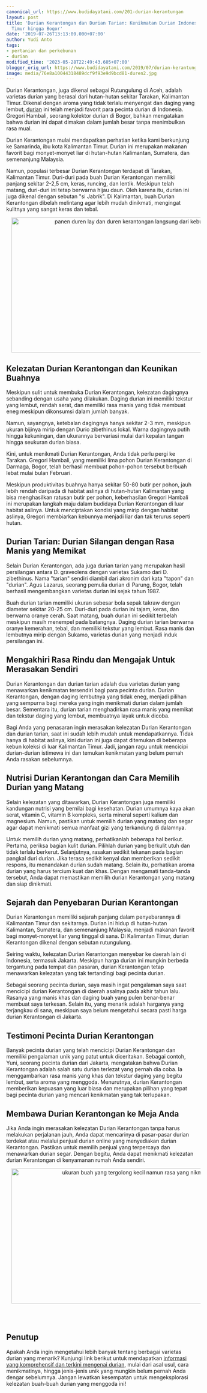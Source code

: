 ```yaml
---
canonical_url: https://www.budidayatani.com/201-durian-kerantungan
layout: post
title: 'Durian Kerantongan dan Durian Tarian: Kenikmatan Durian Indonesia dari Kalimantan
  Timur hingga Bogor'
date: '2019-07-26T13:13:00.000+07:00'
author: Yudi Anto
tags:
- pertanian dan perkebunan
- durian
modified_time: '2023-05-28T22:49:43.605+07:00'
blogger_orig_url: https://www.budidayatani.com/2019/07/durian-kerantungan-dari-samarinda.html
image: media/76e8a10044318489dcf9f93e9d9bcd81-duren2.jpg
---
```

<p>Durian Kerantongan, juga dikenal sebagai Rutungulung di Aceh, adalah varietas durian yang berasal dari hutan-hutan sekitar Tarakan, Kalimantan Timur. Dikenal dengan aroma yang tidak terlalu menyengat dan daging yang lembut, <a href="https://www.budidayatani.com/search/label/durian">durian</a> ini telah menjadi favorit para pecinta durian di Indonesia. Gregori Hambali, seorang kolektor durian di Bogor, bahkan mengatakan bahwa durian ini dapat dimakan dalam jumlah besar tanpa menimbulkan rasa mual.</p><p>Durian Kerantongan mulai mendapatkan perhatian ketika kami berkunjung ke Samarinda, ibu kota Kalimantan Timur. Durian ini merupakan makanan favorit bagi monyet-monyet liar di hutan-hutan Kalimantan, Sumatera, dan semenanjung Malaysia.</p><p>Namun, populasi terbesar Durian Kerantongan terdapat di Tarakan, Kalimantan Timur. Duri-duri pada buah Durian Kerantongan memiliki panjang sekitar 2-2,5 cm, keras, runcing, dan lentik. Meskipun telah matang, duri-duri ini tetap berwarna hijau daun. Oleh karena itu, durian ini juga dikenal dengan sebutan "si Jabrik". Di Kalimantan, buah Durian Kerantongan dibelah melintang agar lebih mudah dinikmati, mengingat kulitnya yang sangat keras dan tebal.</p><div class="separator" style="clear: both; text-align: center;"><a href="https://blogger.googleusercontent.com/img/b/R29vZ2xl/AVvXsEjqJdoE17l2iRGF-9oKHhZGUJTRZ6d_f5qfn9Yr8TNjpoMjbLw1PE1v0l_JX-_7hbDKgErZf9eBZajTJ0wry3CN9GcWJksP3gHJ-wlJiB-ZdO5fbPf3npJsuoAIC5MGcyMJE8PupD_K7C9FvriPT0hPYz7qxnEfe0kmoh1IhJEj6vw8Q5E8nAruCe90Jw/s2133/duren2.jpg" imageanchor="1" style="margin-left: 1em; margin-right: 1em;"><img alt="panen duren lay dan duren kerantongan langsung dari kebunnya" border="0" data-original-height="1200" data-original-width="2133" height="360" src="https://blogger.googleusercontent.com/img/b/R29vZ2xl/AVvXsEjqJdoE17l2iRGF-9oKHhZGUJTRZ6d_f5qfn9Yr8TNjpoMjbLw1PE1v0l_JX-_7hbDKgErZf9eBZajTJ0wry3CN9GcWJksP3gHJ-wlJiB-ZdO5fbPf3npJsuoAIC5MGcyMJE8PupD_K7C9FvriPT0hPYz7qxnEfe0kmoh1IhJEj6vw8Q5E8nAruCe90Jw/w640-h360/duren2.jpg" width="640" /></a></div><h2>Kelezatan Durian Kerantongan dan Keunikan Buahnya</h2><p>Meskipun sulit untuk membuka Durian Kerantongan, kelezatan dagingnya sebanding dengan usaha yang dilakukan. Daging durian ini memiliki tekstur yang lembut, rendah serat, dan memiliki rasa manis yang tidak membuat eneg meskipun dikonsumsi dalam jumlah banyak.</p><p>Namun, sayangnya, ketebalan dagingnya hanya sekitar 2-3 mm, meskipun ukuran bijinya mirip dengan Durio zibethinus lokal. Warna dagingnya putih hingga kekuningan, dan ukurannya bervariasi mulai dari kepalan tangan hingga seukuran durian biasa.</p><p>Kini, untuk menikmati Durian Kerantongan, Anda tidak perlu pergi ke Tarakan. Gregori Hambali, yang memiliki lima pohon Durian Kerantongan di Darmaga, Bogor, telah berhasil membuat pohon-pohon tersebut berbuah lebat mulai bulan Februari.</p><p>Meskipun produktivitas buahnya hanya sekitar 50-80 butir per pohon, jauh lebih rendah daripada di habitat aslinya di hutan-hutan Kalimantan yang bisa menghasilkan ratusan butir per pohon, keberhasilan Gregori Hambali ini merupakan langkah maju dalam budidaya Durian Kerantongan di luar habitat aslinya. Untuk menciptakan kondisi yang mirip dengan habitat aslinya, Gregori membiarkan kebunnya menjadi liar dan tak terurus seperti hutan.</p><h2>Durian Tarian: Durian Silangan dengan Rasa Manis yang Memikat</h2><p>Selain Durian Kerantongan, ada juga durian tarian yang merupakan hasil persilangan antara D. graveolens dengan varietas Sukamo dari D. zibethinus. Nama "tarian" sendiri diambil dari akronim dari kata "tapon" dan "durian". Agus Lazarus, seorang pemulia durian di Parung, Bogor, telah berhasil mengembangkan varietas durian ini sejak tahun 1987.</p><p>Buah durian tarian memiliki ukuran sebesar bola sepak takraw dengan diameter sekitar 20-25 cm. Duri-duri pada durian ini tajam, keras, dan berwarna oranye cerah. Saat matang, buah durian ini sedikit terbelah meskipun masih menempel pada batangnya. Daging durian tarian berwarna oranye kemerahan, tebal, dan memiliki tekstur yang lembut. Rasa manis dan lembutnya mirip dengan Sukamo, varietas durian yang menjadi induk persilangan ini.</p><h2>Mengakhiri Rasa Rindu dan Mengajak Untuk Merasakan Sendiri</h2><p>Durian Kerantongan dan durian tarian adalah dua varietas durian yang menawarkan kenikmatan tersendiri bagi para pecinta durian. Durian Kerantongan, dengan daging lembutnya yang tidak eneg, menjadi pilihan yang sempurna bagi mereka yang ingin menikmati durian dalam jumlah besar. Sementara itu, durian tarian menghadirkan rasa manis yang memikat dan tekstur daging yang lembut, membuatnya layak untuk dicoba.</p><p>Bagi Anda yang penasaran ingin merasakan kelezatan Durian Kerantongan dan durian tarian, saat ini sudah lebih mudah untuk mendapatkannya. Tidak hanya di habitat aslinya, kini durian ini juga dapat ditemukan di beberapa kebun koleksi di luar Kalimantan Timur. Jadi, jangan ragu untuk mencicipi durian-durian istimewa ini dan temukan kenikmatan yang belum pernah Anda rasakan sebelumnya.</p><h2>Nutrisi Durian Kerantongan dan Cara Memilih Durian yang Matang</h2><p>Selain kelezatan yang ditawarkan, Durian Kerantongan juga memiliki kandungan nutrisi yang bernilai bagi kesehatan. Durian umumnya kaya akan serat, vitamin C, vitamin B kompleks, serta mineral seperti kalium dan magnesium. Namun, pastikan untuk memilih durian yang matang dan segar agar dapat menikmati semua manfaat gizi yang terkandung di dalamnya.</p><p>Untuk memilih durian yang matang, perhatikanlah beberapa hal berikut. Pertama, periksa bagian kulit durian. Pilihlah durian yang berkulit utuh dan tidak terlalu berkerut. Selanjutnya, rasakan sedikit tekanan pada bagian pangkal duri durian. Jika terasa sedikit kenyal dan memberikan sedikit respons, itu menandakan durian sudah matang. Selain itu, perhatikan aroma durian yang harus tercium kuat dan khas. Dengan mengamati tanda-tanda tersebut, Anda dapat memastikan memilih durian Kerantongan yang matang dan siap dinikmati.</p><h2>Sejarah dan Penyebaran Durian Kerantongan</h2><p>Durian Kerantongan memiliki sejarah panjang dalam penyebarannya di Kalimantan Timur dan sekitarnya. Durian ini hidup di hutan-hutan Kalimantan, Sumatera, dan semenanjung Malaysia, menjadi makanan favorit bagi monyet-monyet liar yang tinggal di sana. Di Kalimantan Timur, durian Kerantongan dikenal dengan sebutan rutungulung.</p><p>Seiring waktu, kelezatan Durian Kerantongan menyebar ke daerah lain di Indonesia, termasuk Jakarta. Meskipun harga durian ini mungkin berbeda tergantung pada tempat dan pasaran, durian Kerantongan tetap menawarkan kelezatan yang tak tertandingi bagi pecinta durian.</p><p>Sebagai seorang pecinta durian, saya masih ingat pengalaman saya saat mencicipi durian Kerantongan di daerah asalnya pada akhir tahun lalu. Rasanya yang manis khas dan daging buah yang pulen benar-benar membuat saya terkesan. Selain itu, yang menarik adalah harganya yang terjangkau di sana, meskipun saya belum mengetahui secara pasti harga durian Kerantongan di Jakarta.</p><h2>Testimoni Pecinta Durian Kerantongan</h2><p>Banyak pecinta durian yang telah mencicipi Durian Kerantongan dan memiliki pengalaman unik yang patut untuk diceritakan. Sebagai contoh, Yuni, seorang pecinta durian dari Jakarta, mengatakan bahwa Durian Kerantongan adalah salah satu durian terlezat yang pernah dia coba. Ia menggambarkan rasa manis yang khas dan tekstur daging yang begitu lembut, serta aroma yang menggoda. Menurutnya, durian Kerantongan memberikan kepuasan yang luar biasa dan merupakan pilihan yang tepat bagi pecinta durian yang mencari kenikmatan yang tak terlupakan.</p><h2>Membawa Durian Kerantongan ke Meja Anda</h2><p>Jika Anda ingin merasakan kelezatan Durian Kerantongan tanpa harus melakukan perjalanan jauh, Anda dapat mencarinya di pasar-pasar durian terdekat atau melalui penjual durian online yang menyediakan durian Kerantongan. Pastikan untuk memilih penjual yang terpercaya dan menawarkan durian segar. Dengan begitu, Anda dapat menikmati kelezatan durian Kerantongan di kenyamanan rumah Anda sendiri.</p><div class="separator" style="clear: both; text-align: center;"><a href="https://blogger.googleusercontent.com/img/b/R29vZ2xl/AVvXsEiIeAswilOWVPa6bGHDVsAdBL7XqL3jVUHlICscSYnOrgWFljD3n32ZK-nQ0lKiHe0kn-6ZS68oMI9LuMZHJtlKawz7iJzvl6ae5hOuSpY778QT3CckgtSbIr5AIBT5t62JsistYtSQWDp3HnIOF172lw8eC3Po0B-8VZTJKli_VzTJyM_-5hB6uS0_Ew/s2133/duren(4).jpg" imageanchor="1" style="margin-left: 1em; margin-right: 1em;"><img alt="ukuran buah yang tergolong kecil namun rasa yang nikmat" border="0" data-original-height="1200" data-original-width="2133" height="360" src="https://blogger.googleusercontent.com/img/b/R29vZ2xl/AVvXsEiIeAswilOWVPa6bGHDVsAdBL7XqL3jVUHlICscSYnOrgWFljD3n32ZK-nQ0lKiHe0kn-6ZS68oMI9LuMZHJtlKawz7iJzvl6ae5hOuSpY778QT3CckgtSbIr5AIBT5t62JsistYtSQWDp3HnIOF172lw8eC3Po0B-8VZTJKli_VzTJyM_-5hB6uS0_Ew/w640-h360/duren(4).jpg" width="640" /></a></div><br /><p><br /></p><h2>Penutup</h2><p>Apakah Anda ingin mengetahui lebih banyak tentang berbagai varietas durian yang menarik? Kunjungi link berikut untuk mendapatkan <a href="https://www.budidayatani.com/search/label/durian">informasi yang komprehensif dan terkini mengenai durian</a>, mulai dari asal usul, cara menikmatinya, hingga jenis-jenis unik yang mungkin belum pernah Anda dengar sebelumnya. Jangan lewatkan kesempatan untuk mengeksplorasi kelezatan buah-buah durian yang menggoda ini!</p>